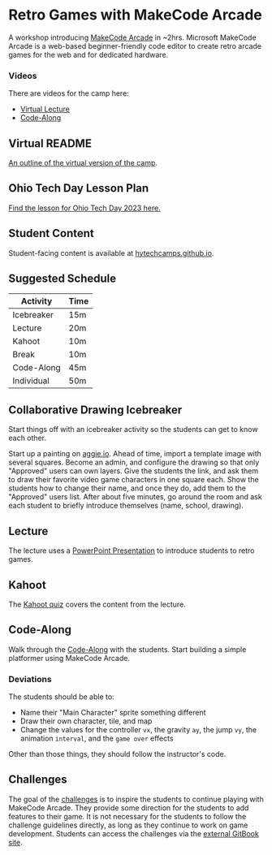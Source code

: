 # Retro Games with MakeCode Arcade
A workshop introducing [MakeCode Arcade](https://arcade.makecode.com/) in ~2hrs. Microsoft MakeCode Arcade is a web-based beginner-friendly code editor to create retro arcade games for the web and for dedicated hardware.

### Videos
There are videos for the camp here:

- [Virtual Lecture](https://www.youtube.com/watch?v=Z9FmkPrxtHY)
- [Code-Along](https://www.youtube.com/watch?v=bzpnbTn7lOc)

## Virtual README
[An outline of the virtual version of the camp](VirtualReadMe.md).

## Ohio Tech Day Lesson Plan
[Find the lesson for Ohio Tech Day 2023 here.](OhioTechDayLessonPlan.md)

## Student Content
Student-facing content is available at [hytechcamps.github.io](https://hytechcamps.github.io/retro-games).

## Suggested Schedule

| Activity | Time |
|-|-|
| Icebreaker | 15m |
| Lecture | 20m |
| Kahoot | 10m |
| Break | 10m |
| Code-Along | 45m |
| Individual | 50m |

## Collaborative Drawing Icebreaker
Start things off with an icebreaker activity so the students can get to know each other.

Start up a painting on [aggie.io](https://aggie.io/). Ahead of time, import a template image with several squares. Become an admin, and configure the drawing so that only "Approved" users can own layers. Give the students the link, and ask them to draw their favorite video game characters in one square each. Show the students how to change their name, and once they do, add them to the "Approved" users list. After about five minutes, go around the room and ask each student to briefly introduce themselves (name, school, drawing).

## Lecture
The lecture uses a [PowerPoint Presentation](RetroGames.pptx) to introduce students to retro games.

## Kahoot
The [Kahoot quiz](https://create.kahoot.it/share/d71c1d5e-a563-4e00-a61a-fa498c71942b) covers the content from the lecture.

## Code-Along
Walk through the [Code-Along](CodeAlong.md) with the students. Start building a simple platformer using MakeCode Arcade.

### Deviations
The students should be able to:

- Name their "Main Character" sprite something different
- Draw their own character, tile, and map
- Change the values for the controller `vx`, the gravity `ay`, the jump `vy`, the animation `interval`, and the `game over` effects

Other than those things, they should follow the instructor's code.

## Challenges
The goal of the [challenges](Challenges.md) is to inspire the students to continue playing with MakeCode Arcade. They provide some direction for the students to add features to their game. It is not necessary for the students to follow the challenge guidelines directly, as long as they continue to work on game development. Students can access the challenges via the [external GitBook site](https://hytechcamps.github.io/retro-games/Challenges.html).